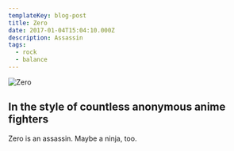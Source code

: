 ```yaml
---
templateKey: blog-post
title: Zero
date: 2017-01-04T15:04:10.000Z
description: Assassin
tags:
  - rock
  - balance
---
```

![Zero](/img/Zero.png)

## In the style of countless anonymous anime fighters

Zero is an assassin. Maybe a ninja, too.